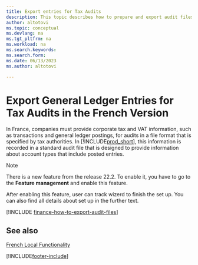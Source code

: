 ```yaml
---
title: Export entries for Tax Audits
description: This topic describes how to prepare and export audit files to comply with the specified tax regulations in France.
author: altotovi
ms.topic: conceptual
ms.devlang: na
ms.tgt_pltfrm: na
ms.workload: na
ms.search.keywords:
ms.search.form: 
ms.date: 06/13/2023
ms.author: altotovi

---
```


# Export General Ledger Entries for Tax Audits in the French Version

In France, companies must provide corporate tax and VAT information, such as transactions and general ledger postings, for audits in a file format that is specified by tax authorities. In [!INCLUDE[prod_short](../../includes/prod_short.md)], this information is recorded in a standard audit file that is designed to provide information about account types that include posted entries.

> [!NOTE]
> There is a new feature from the release 22.2. To enable it, you have to go to the **Feature management** and enable this feature. 

After enabling this feature, user can track wizerd to finish the set up. You can also find all details about set up in the further text. 

[!INCLUDE [finance-how-to-export-audit-files](\..\finance-how-to-export-audit-files.md)]

## See also

[French Local Functionality](france-local-functionality.md)

[!INCLUDE[footer-include](../../includes/footer-banner.md)]
